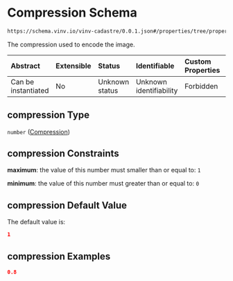 # Compression Schema

```txt
https://schema.vinv.io/vinv-cadastre/0.0.1.json#/properties/tree/properties/crown/properties/image_crown/properties/compression
```

The compression used to encode the image.

| Abstract            | Extensible | Status         | Identifiable            | Custom Properties | Additional Properties | Access Restrictions | Defined In                                                                                                              |
| :------------------ | :--------- | :------------- | :---------------------- | :---------------- | :-------------------- | :------------------ | :---------------------------------------------------------------------------------------------------------------------- |
| Can be instantiated | No         | Unknown status | Unknown identifiability | Forbidden         | Allowed               | none                | [dereferenced.doc.json\*](../../../../../vinv-schemas/vinv-tree/out/0.0.1/dereferenced.doc.json "open original schema") |

## compression Type

`number` ([Compression](dereferenced-properties-individual-tree-properties-crown-properties-image-of-the-trunk-properties-compression.md))

## compression Constraints

**maximum**: the value of this number must smaller than or equal to: `1`

**minimum**: the value of this number must greater than or equal to: `0`

## compression Default Value

The default value is:

```json
1
```

## compression Examples

```json
0.8
```
